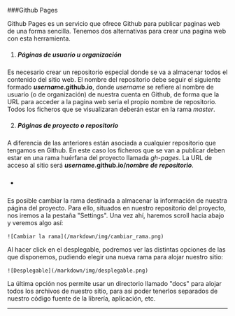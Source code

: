 ###Github Pages

Github Pages es un servicio que ofrece Github para publicar paginas web de una forma sencilla.
Tenemos dos alternativas para crear una pagina web con esta herramienta.

 1. ##### Páginas de usuario u organización
 Es necesario crear un repositorio especial donde se va a almacenar todos el contenido del sitio web. El nombre del repositorio debe seguir el siguiente formado **_username_.github.io**, donde _username_ se refiere al nombre de usuario (o de organización) de nuestra cuenta en Github, de forma que la URL para acceder a la pagina web seria el propio nombre de repositorio. Todos los ficheros que se visualizaran deberán estar en la rama _master_.

 2. ##### Páginas de proyecto o repositorio
 A diferencia de las anteriores están asociada a cualquier repositorio que tengamos en Github. En este caso los ficheros que se van a publicar deben estar en una rama huérfana del proyecto llamada _gh-pages_. La URL de acceso al sitio será **_username_.github.io/_nombre de repositorio_**.

 * ##### 
 Es posible cambiar la rama destinada a almacenar la información de nuestra página del proyecto. Para ello, situados en nuestro repositorio del proyecto, nos iremos a la pestaña "Settings". Una vez ahí, haremos scroll hacia abajo y veremos algo así:

 	![Cambiar la rama](/markdown/img/cambiar_rama.png)

 Al hacer click en el desplegable, podremos ver las distintas opciones de las que disponemos, pudiendo elegir una nueva rama para alojar nuestro sitio:

 	![Desplegable](/markdown/img/desplegable.png)

La última opción nos permite usar un directorio llamado "docs" para alojar todos los archivos de nuestro sitio, para asi poder tenerlos separados de nuestro código fuente de la librería, aplicación, etc.

 ___
